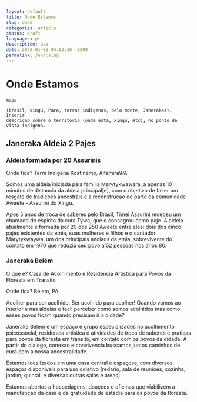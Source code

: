 ```yaml
---
layout: default
title: Onde Estamos
slug: onde
categories: article
status: draft
languages: pt
description: aaa
date: 2020-01-03 04:03:16 -0500
permalink: /en/:slug
---
```

# Onde Estamos

```
mapa 

(brasil, xingu, Para, terras indigenas, belo monte, Janerakas). Inserir
descriçao sobre o territorio (onde esta, xingu, etc), no ponto de vista indigena.
```

## Janeraka Aldeia 2 Pajes

### Aldeia formada por 20 Assurinis

Onde fica? Terra Indigena Koatinemo, Altamira\PA

Somos uma aldeia iniciada pela familia Marytykwawara, a apenas 10
minutos de distancia da aldeia principal[e], com o objetivo de fazer um resgate de tradiçoes ancestrais e a reconstruçao de parte da comunidade Awaete - Assurini do Xingu.

Apos 5 anos de troca de saberes pelo Brasil, Timei Assurini recebeu um chamado do espirito da cura Tywa, que o consagrou como paje. A aldeia atualmente e formada por 20 dos 250 Awaete entre eles: dois dos cinco pajes existentes da etnia, suas mulheres e filhos e o cantador Marytykwaywa, um dos principais
anciaos da etnia, sobrevivente do contato em 1970 que reduziu seu povo a 52 pessoas nos anos 80.

### Janeraka Belém

O que e? Casa de Acolhimento e Residencia Artistica para Povos da Floresta em Transito

Onde fica? Belem, PA

Acolher para ser acolhido. Ser acolhido para acolher! Quando vamos ao interior e nas aldeias e facil perceber como somos acolhidos mas como esses povos ficam quando precisam ir a cidade?

Janeraka Belem e um espaço e grupo especializados no acolhimento
psicossocial, residencia artistica e atividades de troca de saberes e praticas para povos da floresta em transito, em contato com os povos da cidade. A partir do dialogo, conexao e convivencia buscamos juntos caminhos de cura com
a nossa ancestralidade.

Estamos localizados em uma casa central e espaçosa, com diversos espaços disponiveis para uso coletivo (redario, sala de reunioes, cozinha, jardim, quintal, e diversas outras salas e areas).

Estamos abertos a hospedagens, doaçoes e oficinas que viabilizem a manutençao da casa e da gratuidade de estadia para os povos da floresta.

<!-- ## Janeraka Altamira (TBD)

O que Casa de Acolhimento da Familia Marytykwawara

Onde fica? Altamira\PA -->

